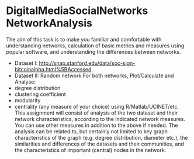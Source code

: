 # DigitalMediaSocialNetworks NetworkAnalysis
 
 
The aim of this task is to make you familiar and comfortable with understanding networks, calculation of basic metrics and measures using popular software, and understanding the differences between networks.
* Dataset I: http://snap.stanford.edu/data/soc-sign-bitcoinalpha.html%5BAccessed.
* Dataset II: Random network
For both networks, Plot/Calculate and Analyse:
* degree distribution
* clustering coefficient
* modularity
* centrality (any measure of your choice) using R/Matlab/UCINET/etc. This assignment will consist of analysis of the two dataset and their network characteristics, according to the indicated network measures. You can use other measures in addition to the above if needed. The analysis can be related to, but certainly not limited to key graph characteristics of the graph (e.g. degree distribution, diameter etc.), the similarities and differences of the datasets and their communities, and the characteristics of important (central) nodes in the network.
